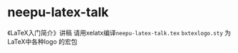 # neepu-latex-talk
《LaTeX入门简介》讲稿
请用xelatx编译`neepu-latex-talk.tex`
`bxtexlogo.sty` 为LaTeX中各种logo 的宏包

